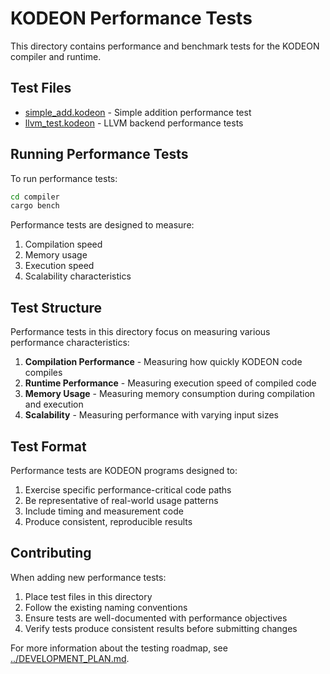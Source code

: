 # KODEON Performance Tests

This directory contains performance and benchmark tests for the KODEON compiler and runtime.

## Test Files

-   [simple_add.kodeon](simple_add.kodeon) - Simple addition performance test
-   [llvm_test.kodeon](llvm_test.kodeon) - LLVM backend performance tests

## Running Performance Tests

To run performance tests:

```bash
cd compiler
cargo bench
```

Performance tests are designed to measure:

1. Compilation speed
2. Memory usage
3. Execution speed
4. Scalability characteristics

## Test Structure

Performance tests in this directory focus on measuring various performance characteristics:

1. **Compilation Performance** - Measuring how quickly KODEON code compiles
2. **Runtime Performance** - Measuring execution speed of compiled code
3. **Memory Usage** - Measuring memory consumption during compilation and execution
4. **Scalability** - Measuring performance with varying input sizes

## Test Format

Performance tests are KODEON programs designed to:

1. Exercise specific performance-critical code paths
2. Be representative of real-world usage patterns
3. Include timing and measurement code
4. Produce consistent, reproducible results

## Contributing

When adding new performance tests:

1. Place test files in this directory
2. Follow the existing naming conventions
3. Ensure tests are well-documented with performance objectives
4. Verify tests produce consistent results before submitting changes

For more information about the testing roadmap, see [../DEVELOPMENT_PLAN.md](../DEVELOPMENT_PLAN.md).

